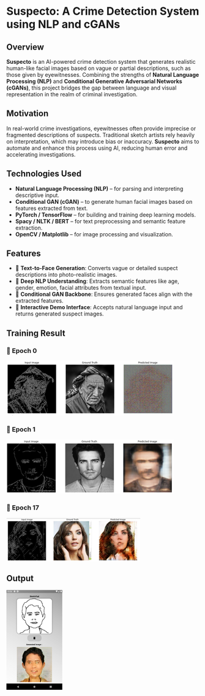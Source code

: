 # Suspecto:  A Crime Detection System using NLP and cGANs


##  Overview

**Suspecto** is an AI-powered crime detection system that generates realistic human-like facial images based on vague or partial descriptions, such as those given by eyewitnesses. Combining the strengths of **Natural Language Processing (NLP)** and **Conditional Generative Adversarial Networks (cGANs)**, this project bridges the gap between language and visual representation in the realm of criminal investigation.

##  Motivation

In real-world crime investigations, eyewitnesses often provide imprecise or fragmented descriptions of suspects. Traditional sketch artists rely heavily on interpretation, which may introduce bias or inaccuracy. **Suspecto** aims to automate and enhance this process using AI, reducing human error and accelerating investigations.

##  Technologies Used

- **Natural Language Processing (NLP)** – for parsing and interpreting descriptive input.
- **Conditional GAN (cGAN)** – to generate human facial images based on features extracted from text.
- **PyTorch / TensorFlow** – for building and training deep learning models.
- **Spacy / NLTK / BERT** – for text preprocessing and semantic feature extraction.
- **OpenCV / Matplotlib** – for image processing and visualization.

##  Features

- 🧾 **Text-to-Face Generation**: Converts vague or detailed suspect descriptions into photo-realistic images.
- 🧠 **Deep NLP Understanding**: Extracts semantic features like age, gender, emotion, facial attributes from textual input.
- 🧬 **Conditional GAN Backbone**: Ensures generated faces align with the extracted features.
- 🧪 **Interactive Demo Interface**: Accepts natural language input and returns generated suspect images.

## Training Result 

### 🔹 Epoch 0
![Epoch 0 Output](Images/Picture1.png)

### 🔹 Epoch 1
![Epoch 1 Output](Images/Picture2.png)

### 🔹 Epoch 17
![Epoch 17 Output](Images/Picture3.png)


## Output

![Output](Images/Picture4.png)
